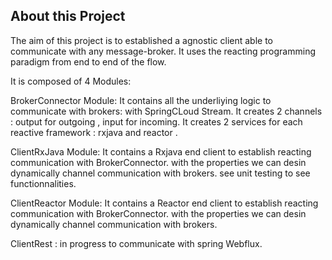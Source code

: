 ## About this Project
The aim of this project is to established a agnostic client able to communicate with any message-broker.
It uses the reacting programming paradigm from end to end of the flow.

It is composed of 4 Modules:

BrokerConnector Module: 
It contains all the underliying logic to communicate with brokers: with SpringCLoud Stream.
It creates 2 channels : output for outgoing , input for incoming.
It creates 2 services for each reactive framework : rxjava and reactor .

ClientRxJava Module:
It contains a Rxjava  end client to establish reacting communication with BrokerConnector.
with the properties we can desin dynamically channel communication with brokers.
see unit testing to see functionnalities.

ClientReactor Module:
It contains a Reactor end client to establish reacting communication with BrokerConnector.
with the properties we can desin dynamically channel communication with brokers.

ClientRest :
in progress to communicate with spring Webflux.


